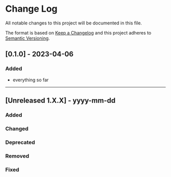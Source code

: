 # Change Log
All notable changes to this project will be documented in this file.
 
The format is based on [Keep a Changelog](http://keepachangelog.com/)
and this project adheres to [Semantic Versioning](http://semver.org/).


## [0.1.0] - 2023-04-06
 
### Added
- everything so far

--------------------------------------------------------


## [Unreleased 1.X.X] - yyyy-mm-dd
 
### Added
### Changed
### Deprecated
### Removed
### Fixed
